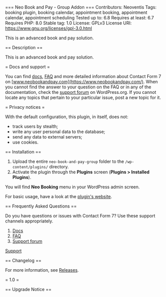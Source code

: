 ﻿=== Neo Book and Pay - Group Addon ===
Contributors: Neoventis
Tags: booking plugin, booking calendar, appointment booking, appointment calendar, appointment scheduling
Tested up to: 6.8
Requires at least: 6.7
Requires PHP: 8.0
Stable tag: 1.0
License: GPLv3
License URI: https://www.gnu.org/licenses/gpl-3.0.html

This is an advanced book and pay solution.

== Description ==

This is an advanced book and pay solution.

= Docs and support =

You can find [docs](https://www.neobookandpay.com/docs/), [FAQ](https://www.neobookandpay.com/faq/) and more detailed information about Contact Form 7 on [www.neobookandpay.com](https://www.neobookandpay.com/). When you cannot find the answer to your question on the FAQ or in any of the documentation, check the [support forum](https://wordpress.org/support/plugin/neo-book-and-pay/) on WordPress.org. If you cannot locate any topics that pertain to your particular issue, post a new topic for it.

= Privacy notices =

With the default configuration, this plugin, in itself, does not:

* track users by stealth;
* write any user personal data to the database;
* send any data to external servers;
* use cookies.

== Installation ==

1. Upload the entire `neo-book-and-pay-group` folder to the `/wp-content/plugins/` directory.
1. Activate the plugin through the **Plugins** screen (**Plugins > Installed Plugins**).

You will find **Neo Booking** menu in your WordPress admin screen.

For basic usage, have a look at the [plugin's website](https://www.neobookandpay.com/).

== Frequently Asked Questions ==

Do you have questions or issues with Contact Form 7? Use these support channels appropriately.

1. [Docs](https://www.neobookandpay.com/docs/)
1. [FAQ](https://www.neobookandpay.com/faq/)
1. [Support forum](https://wordpress.org/support/plugin/neo-book-and-pay/)

[Support](https://www.neobookandpay.com/support/)

== Changelog ==

For more information, see [Releases](https://www.neobookandpay.com/releases/).

= 1.0 =

== Upgrade Notice ==
